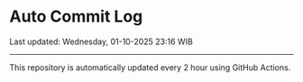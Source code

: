 # Auto Commit Log

Last updated: Wednesday, 01-10-2025 23:16 WIB

---

This repository is automatically updated every 2 hour using GitHub Actions.

